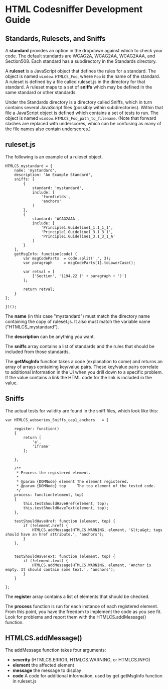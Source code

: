 # HTML Codesniffer Development Guide

## Standards, Rulesets, and Sniffs

A **standard** provides an option in the dropdown against which to check your code. The default standards are WCAG2A, WCAG2AA, WCAG2AAA, and Section508. Each standard has a subdirectory in the Standards directory.

A **ruleset** is a JavaScript object that defines the rules for a standard. The object is named `window.HTMLCS_Foo`, where `Foo` is the name of the standard. A ruleset is defined by a file called ruleset.js in the directory for that standard. A ruleset maps to a set of **sniffs** which may be defined in the same standard or other standards.

Under the Standards directory is a directory called Sniffs, which in turn contains several JavaScript files (possibly within subdirectories). Within that file a JavaScript object is defined which contains a set of tests to run. The object is named `window.HTMLCS_Foo_path_to_filename`. (Note that forward slashes are replaced with underscores, which can be confusing as many of the file names also contain underscores.)

## ruleset.js

The following is an example of a ruleset object.


	HTMLCS_mystandard = {
	    name: 'mystandard',
	    description: 'An Example Standard',
	    sniffs: [
	    	{
	            standard: 'mystandard',
	            include: [
	                'formfields',
	                'anchors'
	            ]
	        },
	        {
	            standard: 'WCAG2AAA',
	            include: [
	            	'Principle1.Guideline1_1.1_1_1',
	            	'Principle1.Guideline1_3.1_3_1',
	            	'Principle1.Guideline1_3.1_3_1_A'
	            ]
	        }
	    ],
	    getMsgInfo: function(code) {
	        var msgCodeParts  = code.split('.', 3);
	        var paragraph     = msgCodeParts[1].toLowerCase();

	        var retval = [
	            ['Section', '1194.22 (' + paragraph + ')']
	        ];

	        return retval;
	    }
	};

	})();

The **name** (in this case "mystandard") must match the directory name containing the copy of ruleset.js. It also must match the variable name ("HTMLCS_mystandard").

The **description** can be anything you want.

The **sniffs** array contains a list of standards and the rules that should be included from those standards.

The **getMsgInfo** function takes a code (explanation to come) and returns an array of arrays containing key/value pairs. These key/value pairs correlate to additional information in the UI when you drill down to a specific problem. If the value contains a link the HTML code for the link is included in the value.

## Sniffs

The actual tests for validity are found in the sniff files, which look like this:

	var HTMLCS_webseries_Sniffs_cap1_anchors   = {

	    register: function()
	    {
	        return [
	            'a',
	            'iframe'
	        ];

	    },

	    /**
	     * Process the registered element.
	     *
	     * @param {DOMNode} element The element registered.
	     * @param {DOMNode} top     The top element of the tested code.
	     */
	    process: function(element, top)
	    {
	        this.testShouldHaveHref(element, top);
	        this.testShouldHaveText(element, top);
	    },

	    testShouldHaveHref: function (element, top) {
	        if (!element.href) {
	            HTMLCS.addMessage(HTMLCS.WARNING, element, '&lt;a&gt; tags should have an href attribute.', 'anchors');
	        }
	    },


	    testShouldHaveText: function (element, top) {
	        if (!element.text) {
	            HTMLCS.addMessage(HTMLCS.WARNING, element, 'Anchor is empty. It should contain some text.', 'anchors');
	        }
	    }

	};

The **register** array contains a list of elements that should be checked.

The **process** function is run for each instance of each registered element. From this point, you have the freedom to implement the code as you see fit. Look for problems and report them with the HTMLCS.addMessage() function.

## HTMLCS.addMessage()

The addMessage function takes four arguments:
- **severity** (HTMLCS.ERROR, HTMLCS.WARNING, or HTMLCS.INFO)
- **element** the affected element
- **message** the message to display
- **code** A code for additional information, used by get getMsgInfo function in ruleset.js






